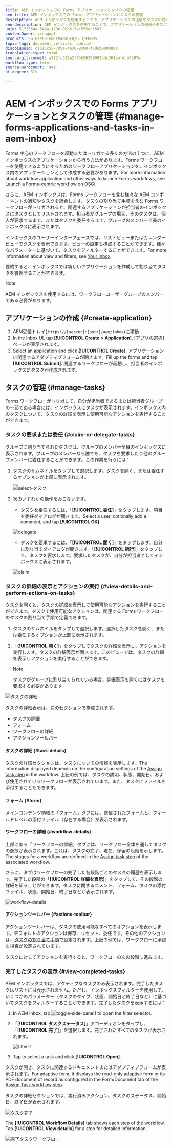 ```yaml
---
title: AEM インボックスでの Forms アプリケーションとタスクの管理
seo-title: AEM インボックスでの Forms アプリケーションとタスクの管理
description: AEM インボックスを使用することで、アプリケーションの送信やタスクの管理を通じて Forms 中心のワークフローを起動することができます。
seo-description: AEM インボックスを使用することで、アプリケーションの送信やタスクの管理を通じて Forms 中心のワークフローを起動することができます。
uuid: 5173558a-542a-4130-8bb6-5ac555ecc507
contentOwner: vishgupt
products: SG_EXPERIENCEMANAGER/6.3/FORMS
topic-tags: document_services, publish
discoiquuid: c1515c58-7d9a-4a36-9390-f6d6b980b801
translation-type: tm+mt
source-git-commit: a172fc329a2f73b563690624dc361aefdcb5397e
workflow-type: tm+mt
source-wordcount: '942'
ht-degree: 81%

---
```



# AEM インボックスでの Forms アプリケーションとタスクの管理 {#manage-forms-applications-and-tasks-in-aem-inbox}

Forms 中心のワークフローを起動またはトリガする多くの方法の 1 つに、AEM インボックスのアプリケーションから行う方法があります。Forms ワークフローを使用できるようにするためのワークフローアプリケーションを、インボックス内のアプリケーションとして作成する必要があります。For more information about workflow application and other ways to launch Forms workflows, see [Launch a Forms-centric workflow on OSGi](/help/forms/using/aem-forms-workflow.md#launch).

さらに、AEM インボックスは、Forms ワークフローを含む様々な AEM コンポーネントの通知やタスクを統合します。タスクの割り当て手順を含む Forms ワークフローがトリガされると、関連するアプリケーションが担当者のインボックスにタスクとしてリストされます。担当者がグループの場合、そのタスクは、個人が要求するまで、またはタスクを委任するまで、グループのメンバー全員のインボックスに表示されます。

インボックスのユーザーインターフェースでは、リストビューまたはカレンダービューでタスクを表示できます。ビューの設定も構成することができます。様々なパラメーターに基づいて、タスクをフィルターすることができます。For more information about view and filters, see [Your Inbox](/help/sites-authoring/inbox.md).

要約すると、インボックスでは新しいアプリケーションを作成して割り当てタスクを管理することができます。

>[!NOTE]
>
>AEM インボックスを使用するには、ワークフローユーザーグループのメンバーである必要があります。

## アプリケーションの作成 {#create-application}

1. AEM受信トレイ( `https://[server]:[port]/aem/inbox`)に移動
1. In the Inbox UI, tap **[!UICONTROL Create > Application]**. [アプリの選択]ページが表示されます。
1. Select an application and click **[!UICONTROL Create]**. アプリケーションに関連するアダプティブフォームが開きます。Fill up the forms and tap **[!UICONTROL Submit]**. 関連するワークフローが起動し、担当者のインボックスにタスクが作成されます。

## タスクの管理 {#manage-tasks}

Forms ワークフローがトリガして、自分が担当者であるまたは担当者グループの一部である場合には、インボックスにタスクが表示されます。インボックス内のタスクについて、タスクの詳細を表示し使用可能なアクションを実行することができます。

### タスクの要求または委任 {#claim-or-delegate-tasks}

グループに割り当てられたタスクは、グループのメンバー全員のインボックスに表示されます。グループのメンバーなら誰でも、タスクを要求したり他のグループメンバーに委任することができます。この作業を行うには：

1. タスクのサムネイルをタップして選択します。タスクを開く、または委任するオプションが上部に表示されます。

   ![select-タスク](assets/select-task.png)

1. 次のいずれかの操作をおこないます。

   * タスクを委任するには、「**[!UICONTROL 委任]**」をタップします。項目を委任ダイアログが開きます。Select a user, optionally add a comment, and tap **[!UICONTROL OK]**.

   ![delegate](assets/delegate.png)

   * タスクを要求するには、「**[!UICONTROL 開く]**」をタップします。自分に割り当てダイアログが開きます。「**[!UICONTROL 続行]**」をタップして、タスクを要求します。要求したタスクが、自分が担当者としてインボックスに表示されます。

   ![claim](assets/claim.png)

### タスクの詳細の表示とアクションの実行 {#view-details-and-perform-actions-on-tasks}

タスクを開くと、タスクの詳細を表示して使用可能なアクションを実行することができます。タスクで使用可能なアクションは、関連する Forms ワークフローのタスクの割り当て手順で定義できます。

1. タスクのサムネイルをタップして選択します。選択したタスクを開く、または委任するオプションが上部に表示されます。
1. 「**[!UICONTROL 開く]**」をタップしてタスクの詳細を表示し、アクションを実行します。タスクの詳細表示が開きます。このビューでは、タスクの詳細を表示しアクションを実行することができます。

   >[!NOTE]
   >
   >タスクがグループに割り当てられている場合、詳細表示を開くにはタスクを要求する必要があります。

![タスクの詳細](assets/task-details.png)

タスクの詳細表示は、次のセクションで構成されます。

* タスクの詳細
* フォーム
* ワークフローの詳細
* アクションツールバー

#### タスクの詳細 {#task-details}

タスクの詳細セクションは、タスクについての情報を表示します。The information displayed depends on the configuration settings of the [Assign task step](/help/sites-developing/workflows-step-ref.md) in the workflow. 上記の例では、タスクの説明、状態、開始日、および使用されているワークフローが表示されています。また、タスクにファイルを添付することもできます。

#### フォーム {#form}

メインコンテンツ領域の「フォーム」タブには、送信されたフォームと、フィールドレベルの添付ファイル（存在する場合）が表示されます。

#### ワークフローの詳細 {#workflow-details}

上部にある「ワークフローの詳細」タブには、ワークフロー全体を通してタスクの進捗が表示されます。これは、タスクの完了、現在、保留の段階を示します。The stages for a workflow are defined in the [Assign task step](/help/sites-developing/workflows-step-ref.md) of the associated workflow.

さらに、タブはワークフローの完了した各段階ごとのタスクの履歴を表示します。完了した段階の「**[!UICONTROL 詳細を表示]**」をタップして、その段階の詳細を知ることができます。タスクに関するコメント、フォーム、タスクの添付ファイル、状態、開始日、終了日などが表示されます。

![workflow-details](assets/workflow-details.png)

#### アクションツールバー {#actions-toolbar}

アクションツールバーは、タスクの使用可能なすべてのオプションを表示します。デフォルトのアクションは保存、リセット、委任です。その他のアクションは、[タスクの割り当て手順](/help/sites-developing/workflows-step-ref.md)で設定されます。上記の例では、ワークフローに承認と拒否が設定されています。

タスクに対してアクションを実行すると、ワークフローの次の段階に進みます。

### 完了したタスクの表示 {#view-completed-tasks}

AEM インボックスでは、アクティブなタスクのみ表示されます。完了したタスクはリストには表示されません。ただし、インボックスフィルターを使用して、いくつかのパラメーター（タスクのタイプ、状態、開始日と終了日など）に基づいてタスクをフィルターすることができます。完了したタスクを表示するには：

1. In AEM Inbox, tap ![toggle-side-panel1](assets/toggle-side-panel1.png) to open the filter selector.
1. 「**[!UICONTROL タスクステータス]**」アコーディオンをタップし、「**[!UICONTROL 完了]**」を選択します。完了されたすべてのタスクが表示されます。

   ![filter-1](assets/filter-1.png)

1. Tap to select a task and click **[!UICONTROL Open]**.

タスクが開き、タスクに関連するドキュメントまたはアダプティブフォームが表示されます。For adaptive form, it displays the read-only adaptive form or its PDF document of record as configured in the Form/Document tab of the [Assign Task workflow step](/help/sites-developing/workflows-step-ref.md).

タスクの詳細セクションでは、実行済みアクション、タスクのステータス、開始日、終了日が表示されます。

![タスク完了](assets/completed-task.png)

The **[!UICONTROL Workflow Details]** tab shows each step of the workflow. Tap **[!UICONTROL View details]** for a step for detailed information.

![完了タスクワークフロー](assets/completed-task-workflow.png)


